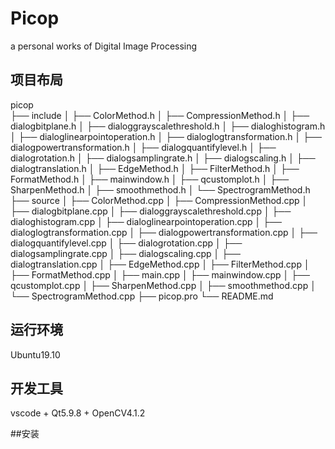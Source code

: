 # Picop

a personal works of Digital Image Processing

## 项目布局  
picop  
├── include
│   ├── ColorMethod.h
│   ├── CompressionMethod.h
│   ├── dialogbitplane.h
│   ├── dialoggrayscalethreshold.h
│   ├── dialoghistogram.h
│   ├── dialoglinearpointoperation.h
│   ├── dialoglogtransformation.h
│   ├── dialogpowertransformation.h
│   ├── dialogquantifylevel.h
│   ├── dialogrotation.h
│   ├── dialogsamplingrate.h
│   ├── dialogscaling.h
│   ├── dialogtranslation.h
│   ├── EdgeMethod.h
│   ├── FilterMethod.h
│   ├── FormatMethod.h
│   ├── mainwindow.h
│   ├── qcustomplot.h
│   ├── SharpenMethod.h
│   ├── smoothmethod.h
│   └── SpectrogramMethod.h
├── source
│   ├── ColorMethod.cpp
│   ├── CompressionMethod.cpp
│   ├── dialogbitplane.cpp
│   ├── dialoggrayscalethreshold.cpp
│   ├── dialoghistogram.cpp
│   ├── dialoglinearpointoperation.cpp
│   ├── dialoglogtransformation.cpp
│   ├── dialogpowertransformation.cpp
│   ├── dialogquantifylevel.cpp
│   ├── dialogrotation.cpp
│   ├── dialogsamplingrate.cpp
│   ├── dialogscaling.cpp
│   ├── dialogtranslation.cpp
│   ├── EdgeMethod.cpp
│   ├── FilterMethod.cpp
│   ├── FormatMethod.cpp
│   ├── main.cpp
│   ├── mainwindow.cpp
│   ├── qcustomplot.cpp
│   ├── SharpenMethod.cpp
│   ├── smoothmethod.cpp
│   └── SpectrogramMethod.cpp
├── picop.pro
└── README.md

## 运行环境
Ubuntu19.10

## 开发工具
vscode + Qt5.9.8 + OpenCV4.1.2

##安装

